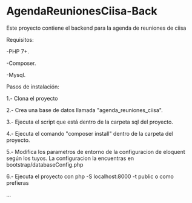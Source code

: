 # AgendaReunionesCiisa-Back


Este proyecto contiene el backend para la agenda de reuniones de ciisa

Requisitos:

-PHP 7+.

-Composer.

-Mysql.


Pasos de instalación:

1.- Clona el proyecto

2.- Crea una base de datos llamada "agenda_reuniones_ciisa".

3.- Ejecuta el script que está dentro de la carpeta sql del proyecto.

4.- Ejecuta el comando "composer install" dentro de la carpeta del proyecto.

5.- Modifica los parametros de entorno de la configuracion de eloquent según los tuyos.
La configuracion la encuentras en bootstrap/databaseConfig.php 

6.- Ejecuta el proyecto con php -S localhost:8000 -t public o como prefieras

...


